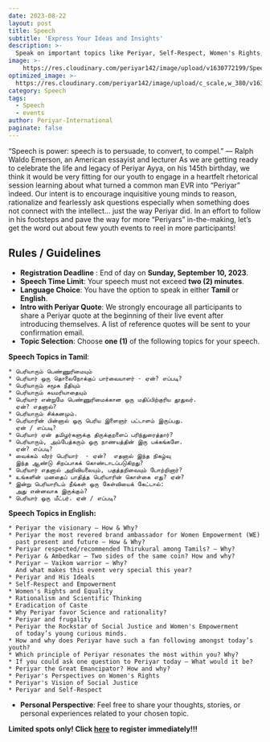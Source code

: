 ```yaml
---
date: 2023-08-22
layout: post
title: Speech
subtitle: 'Express Your Ideas and Insights'
description: >-
  Speak on important topics like Periyar, Self-Respect, Women's Rights, Rationalism, and Caste Eradication.
image: >-
    https://res.cloudinary.com/periyar142/image/upload/v1630772199/Speech_ws6dyv.jpg
optimized_image: >-
  https://res.cloudinary.com/periyar142/image/upload/c_scale,w_380/v1630772199/Speech_ws6dyv.jpg
category: Speech
tags:
  - Speech
  - events
author: Periyar-International
paginate: false
---
```

  
“Speech is power: speech is to persuade, to convert, to compel.”
— Ralph Waldo Emerson, an American essayist and lecturer
As we are getting ready to celebrate the life and legacy of Periyar Ayya, on his 145th birthday, we think it would be very fitting for our youth to engage in a heartfelt rhetorical session learning about what turned a common man EVR into “Periyar” indeed. Our intent is to encourage inquisitive young minds to reason, rationalize and fearlessly ask questions especially when something does not connect with the intellect… just the way Periyar did.   In an effort to follow in his footsteps and pave the way for more “Periyars” in-the-making, let’s get the word out about few youth events to reel in more participants!

## Rules / Guidelines

* **Registration Deadline** : End of day on **Sunday, September 10, 2023**.
* **Speech Time Limit**: Your speech must not exceed **two (2) minutes**.
* **Language Choice**: You have the option to speak in either **Tamil** or **English**.
* **Intro with Periyar Quote**: We strongly encourage all participants to share a Periyar quote at the beginning of their live event after introducing themselves. A list of reference quotes will be sent to your confirmation email.
* **Topic Selection**: Choose **one (1)** of the following topics for your speech.

**Speech Topics in Tamil**:

    * பெரியாரும் பெண்ணுரிமையும்
    * பெரியார் ஒரு தொலைநோக்குப் பார்வையாளர் - ஏன்? எப்படி?
    * பெரியாரும் சமூக நீதியும்
    * பெரியாரும் சுயமரியாதையும்
    * பெரியார் என்றுமே பெண்ணுரிமைக்கான ஒரு மதிப்பிற்குரிய தூதுவர். 
      ஏன்? எதனால்?
    * பெரியாரும் சிக்கனமும்.
    * பெரியாரின் பின்னால் ஒரு பெரிய இளைஞர் பட்டாளம் இருப்பது.
      ஏன் / எப்படி?
    * பெரியார் ஏன் தமிழர்களுக்கு திருக்குறளைப் பரிந்துரைத்தார்?
    * பெரியாரும், அம்பேத்கரும் ஒரு நாணயத்தின் இரு பக்கங்களே.
      ஏன்? எப்படி?
    * வைக்கம் வீரர் பெரியார்  - ஏன்?  எதனால் இந்த நிகழ்வு 
      இந்த ஆண்டு சிறப்பாகக் கொண்டாடப்படுகிறது?
    * பெரியார் எதனால் அறிவியலையும், பகுத்தறிவையும் போற்றினார்?
    * உங்களின் மனதைப் பாதித்த பெரியாரின் கொள்கை எது? ஏன்?
    * இன்று பெரியாரிடம் நீங்கள் ஒரு கேள்வியைக் கேட்டால்: 
      அது என்னவாக இருக்கும்?
    * பெரியார் ஒரு மீட்பர். ஏன் / எப்படி?

**Speech Topics in English:**

    * Periyar the visionary – How & Why?
    * Periyar the most revered brand ambassador for Women Empowerment (WE) 
      past present and future – How & Why?
    * Periyar respected/recommended Thirukural among Tamils? – Why?
    * Periyar & Ambedkar – Two sides of the same coin? How and why?
    * Periyar – Vaikom warrior – Why? 
      And what makes this event very special this year?
    * Periyar and His Ideals
    * Self-Respect and Empowerment
    * Women's Rights and Equality
    * Rationalism and Scientific Thinking
    * Eradication of Caste
    * Why Periyar favor Science and rationality?
    * Periyar and frugality
    * Periyar the Rockstar of Social Justice and Women's Empowerment 
      of today’s young curious minds.
    * How and why does Periyar have such a fan following amongst today’s youth?
    * Which principle of Periyar resonates the most within you? Why?
    * If you could ask one question to Periyar today – What would it be?
    * Periyar the Great Emancipator? How and why?
    * Periyar's Perspectives on Women's Rights
    * Periyar's Vision of Social Justice
    * Periyar and Self-Respect 

* **Personal Perspective**: Feel free to share your thoughts, stories, or personal experiences related to your chosen topic.

**Limited spots only! Click [here](/register/) to register immediately!!!**